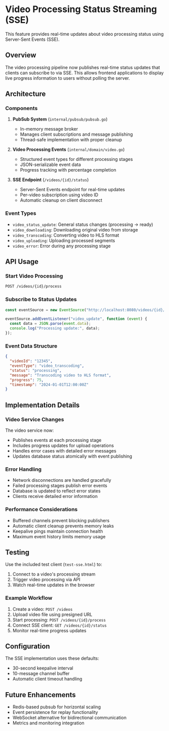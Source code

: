 # Video Processing Status Streaming (SSE)

This feature provides real-time updates about video processing status using Server-Sent Events (SSE).

## Overview

The video processing pipeline now publishes real-time status updates that clients can subscribe to via SSE. This allows frontend applications to display live progress information to users without polling the server.

## Architecture

### Components

1. **PubSub System** (`internal/pubsub/pubsub.go`)

   - In-memory message broker
   - Manages client subscriptions and message publishing
   - Thread-safe implementation with proper cleanup

2. **Video Processing Events** (`internal/domain/video.go`)

   - Structured event types for different processing stages
   - JSON-serializable event data
   - Progress tracking with percentage completion

3. **SSE Endpoint** (`/videos/{id}/status`)
   - Server-Sent Events endpoint for real-time updates
   - Per-video subscription using video ID
   - Automatic cleanup on client disconnect

### Event Types

- `video_status_update`: General status changes (processing → ready)
- `video_downloading`: Downloading original video from storage
- `video_transcoding`: Converting video to HLS format
- `video_uploading`: Uploading processed segments
- `video_error`: Error during any processing stage

## API Usage

### Start Video Processing

```bash
POST /videos/{id}/process
```

### Subscribe to Status Updates

```javascript
const eventSource = new EventSource("http://localhost:8080/videos/{id}/status");

eventSource.addEventListener("video_update", function (event) {
  const data = JSON.parse(event.data);
  console.log("Processing update:", data);
});
```

### Event Data Structure

```json
{
  "videoId": "12345",
  "eventType": "video_transcoding",
  "status": "processing",
  "message": "Transcoding video to HLS format",
  "progress": 75,
  "timestamp": "2024-01-01T12:00:00Z"
}
```

## Implementation Details

### Video Service Changes

The video service now:

- Publishes events at each processing stage
- Includes progress updates for upload operations
- Handles error cases with detailed error messages
- Updates database status atomically with event publishing

### Error Handling

- Network disconnections are handled gracefully
- Failed processing stages publish error events
- Database is updated to reflect error states
- Clients receive detailed error information

### Performance Considerations

- Buffered channels prevent blocking publishers
- Automatic client cleanup prevents memory leaks
- Keepalive pings maintain connection health
- Maximum event history limits memory usage

## Testing

Use the included test client (`test-sse.html`) to:

1. Connect to a video's processing stream
2. Trigger video processing via API
3. Watch real-time updates in the browser

### Example Workflow

1. Create a video: `POST /videos`
2. Upload video file using presigned URL
3. Start processing: `POST /videos/{id}/process`
4. Connect SSE client: `GET /videos/{id}/status`
5. Monitor real-time progress updates

## Configuration

The SSE implementation uses these defaults:

- 30-second keepalive interval
- 10-message channel buffer
- Automatic client timeout handling

## Future Enhancements

- Redis-based pubsub for horizontal scaling
- Event persistence for replay functionality
- WebSocket alternative for bidirectional communication
- Metrics and monitoring integration
